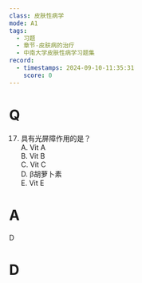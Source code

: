 ```yaml
---
class: 皮肤性病学
mode: A1
tags:
  - 习题
  - 章节-皮肤病的治疗
  - 中南大学皮肤性病学习题集
record:
  - timestamps: 2024-09-10-11:35:31
    score: 0
---
```


# Q
17. 具有光屏障作用的是？  
A. Vit A  
B. Vit B  
C. Vit C  
D. β胡萝卜素  
E. Vit E  
# A
D
# D
